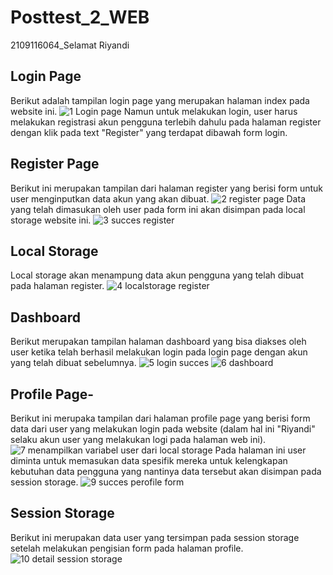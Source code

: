 # Posttest_2_WEB
2109116064_Selamat Riyandi

## Login Page
Berikut adalah tampilan login page yang merupakan halaman index pada website ini.
![1 Login page](https://user-images.githubusercontent.com/120239011/227744727-58eec4ed-22e8-4c4b-9e20-757627f8bc82.png)
Namun untuk melakukan login, user harus melakukan registrasi akun pengguna terlebih dahulu pada halaman register dengan klik pada text "Register" yang terdapat dibawah form login.

## Register Page
Berikut ini merupakan tampilan dari halaman register yang berisi form untuk user menginputkan data akun yang akan dibuat.
![2 register page](https://user-images.githubusercontent.com/120239011/227744789-d5fbd52f-5510-47c7-8cc6-0161b4d96c6a.png)
Data yang telah dimasukan oleh user pada form ini akan disimpan pada local storage website ini.
![3 succes register](https://user-images.githubusercontent.com/120239011/227744837-6217404e-d5ea-44c1-b868-4f8f9dfe2d1e.png)

## Local Storage
Local storage akan menampung data akun pengguna yang telah dibuat pada halaman register.
![4 localstorage register](https://user-images.githubusercontent.com/120239011/227744859-e79a2e22-1b62-4495-ae36-2b00afa6fe61.png)

## Dashboard
Berikut merupakan tampilan halaman dashboard yang bisa diakses oleh user ketika telah berhasil melakukan login pada login page dengan akun yang telah dibuat sebelumnya.
![5 login succes](https://user-images.githubusercontent.com/120239011/227744946-8670f011-962b-4379-8cd3-8b3a73410eb2.png)
![6 dashboard](https://user-images.githubusercontent.com/120239011/227744928-5960d251-c578-49af-b17d-b933cfbb1498.png)

## Profile Page-
Berikut ini merupaka tampilan dari halaman profile page yang berisi form data dari user yang melakukan login pada website (dalam hal ini "Riyandi" selaku akun user yang melakukan logi pada halaman web ini).
![7 menampilkan variabel user dari local storage](https://user-images.githubusercontent.com/120239011/227745112-c1a20740-ce5f-467b-aaa1-27293ddf6e33.png)
Pada halaman ini user diminta untuk memasukan data spesifik mereka untuk kelengkapan kebutuhan data pengguna yang nantinya data tersebut akan disimpan pada session storage.
![9 succes perofile form](https://user-images.githubusercontent.com/120239011/227745151-4c1a75d2-d648-4f76-b4b6-2480f8f0b6f0.png)

## Session Storage
Berikut ini merupakan data user yang tersimpan pada session storage setelah melakukan pengisian form pada halaman profile.
![10 detail session storage](https://user-images.githubusercontent.com/120239011/227745176-185121ec-7e67-461a-a8e5-eb54a438e04c.png)
